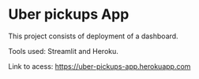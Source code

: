 # Uber pickups App

This project consists of deployment of a dashboard.

Tools used: Streamlit and Heroku.

Link to acess: https://uber-pickups-app.herokuapp.com
